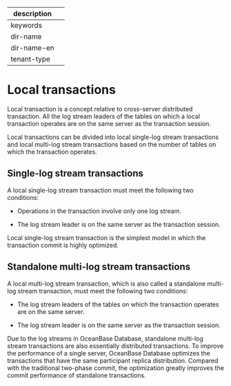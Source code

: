 |description||
|---|---|
|keywords||
|dir-name||
|dir-name-en||
|tenant-type||

# Local transactions

Local transaction is a concept relative to cross-server distributed transaction. All the log stream leaders of the tables on which a local transaction operates are on the same server as the transaction session.

Local transactions can be divided into local single-log stream transactions and local multi-log stream transactions based on the number of tables on which the transaction operates.

## Single-log stream transactions

A local single-log stream transaction must meet the following two conditions:

* Operations in the transaction involve only one log stream.

* The log stream leader is on the same server as the transaction session.

Local single-log stream transaction is the simplest model in which the transaction commit is highly optimized.

## Standalone multi-log stream transactions

A local multi-log stream transaction, which is also called a standalone multi-log stream transaction, must meet the following two conditions:

* The log stream leaders of the tables on which the transaction operates are on the same server.

* The log stream leader is on the same server as the transaction session.

Due to the log streams in OceanBase Database, standalone multi-log stream transactions are also essentially distributed transactions. To improve the performance of a single server, OceanBase Database optimizes the transactions that have the same participant replica distribution. Compared with the traditional two-phase commit, the optimization greatly improves the commit performance of standalone transactions.
